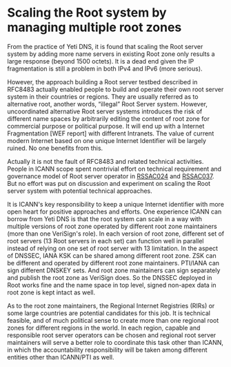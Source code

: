 # Scaling the Root system by managing multiple root zones

From the practice of Yeti DNS, it is found that scaling the Root server system by adding more name servers in existing Root zone only results a large response (beyond 1500 octets). It is a dead end given the IP fragmentation is still a problem in both IPv4 and IPv6 (more serious).

However, the approach building a Root server testbed described in RFC8483 actually enabled people to build and operate their own root server system in their countries or regions. They are usually referred as to alternative root, another words, “illegal” Root Server system. However, uncoordinated alternative Root server systems introduces the risk of different name spaces by arbitrarily editing the content of root zone for commercial purpose or political purpose. It will end up with a Internet Fragmentation [WEF report] with different Intranets. The value of current modern Internet based on one unique Internet Identifier will be largely ruined. No one benefits from this.

Actually it is not the fault of RFC8483 and related technical activities. People in ICANN scope spent nontrivial effort on technical requirement and governance model of Root server operator in [RSSAC024](https://www.icann.org/en/system/files/files/rssac-024-04nov16-en.pdf) and [RSSAC037](https://www.icann.org/en/system/files/files/rssac-037-15jun18-en.pdf). But no effort was put on discussion and experiment on scaling the Root server system with potential technical approaches. 

It is ICANN's key responsibility to keep a unique Internet identifier with more open heart for positive approaches and efforts. One experience ICANN can borrow from Yeti DNS is that the root system can scale in a way with multiple versions of root zone operated by different root zone maintainers (more than one VeriSign's role). In each version of root zone, different set of root servers (13 Root servers in each set) can function well in parallel instead of relying on one set of root server with 13 limitation. In the aspect of DNSSEC, IANA KSK can be shared among different root zone. ZSK can be different and operated by different root zone maintainers. PTI/IANA can sign different DNSKEY sets. And root zone maintainers can sign separately and publish the root zone as VeriSign does. So the DNSSEC deployed in Root works fine and the name space in top level, signed non-apex data in root zone is kept intact as well. 

As to the root zone maintainers, the Regional Internet Registries (RIRs) or some large countries are potential candidates for this job. It is technical feasible, and of much political sense to create more than one regional root zones for different regions in the world. In each region, capable and responsible root server operators can be chosen and regional root server maintainers will serve a better role to coordinate this task other than ICANN, in which the accountability responsibility will be taken among different entities other than ICANN/PTI as well. 






